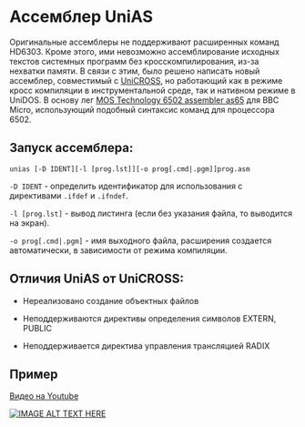 # Ассемблер UniAS

Оригинальные ассемблеры не поддерживают расширенных команд HD6303. Кроме этого, ими невозможно
ассемблирование исходных текстов системных программ без кросскомпилирования, из-за нехватки
памяти. В связи с этим, было решено написать новый ассемблер, совместимый с [UniCROSS](https://pyldin.info/document/unicross_rus.htm),
но работающий как в режиме кросс компиляции в инструментальной среде, так и нативном режиме в UniDOS.
В основу лег [MOS Technology 6502 assembler as65](http://mdfs.net/System/C/BBC/Small-C/v073/source/as65.c)
для BBC Micro, использующий подобный синтаксис команд для процессора 6502.

## Запуск ассемблера:

`unias [-D IDENT][-l [prog.lst]][-o prog[.cmd|.pgm]]prog.asm`

`-D IDENT` - определить идентификатор для использования с директивами `.ifdef` и `.ifndef`.

`-l [prog.lst]` - вывод листинга (если без указания файла, то выводится на экран).

`-o prog[.cmd|.pgm]` - имя выходного файла, расширения создается автоматически, в зависимости от режима компиляции.

## Отличия UniAS от UniCROSS:

- Нереализовано создание объектных файлов

- Неподдерживаются директивы определения символов EXTERN, PUBLIC

- Неподдерживается директива управления трансляцией RADIX

## Пример

[Видео на Youtube](https://www.youtube.com/watch?v=Ddma90RLDQ8)

[![IMAGE ALT TEXT HERE](https://img.youtube.com/vi/Ddma90RLDQ8/0.jpg)](https://www.youtube.com/watch?v=Ddma90RLDQ8)
